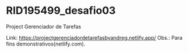 # RID195499_desafio03

Project Gerenciador de Tarefas

Link: https://projectgerenciadordetarefasbyandreg.netlify.app/ Obs.: Para fins demonstrativos(netlify.com).
